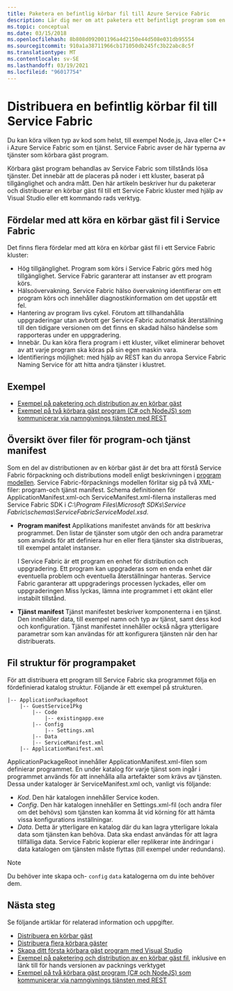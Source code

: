 ```yaml
---
title: Paketera en befintlig körbar fil till Azure Service Fabric
description: Lär dig mer om att paketera ett befintligt program som en körbar gäst fil, så att det kan distribueras till ett Service Fabric kluster.
ms.topic: conceptual
ms.date: 03/15/2018
ms.openlocfilehash: 8b808d092001196a4d2150e44d508e031db95554
ms.sourcegitcommit: 910a1a38711966cb171050db245fc3b22abc8c5f
ms.translationtype: MT
ms.contentlocale: sv-SE
ms.lasthandoff: 03/19/2021
ms.locfileid: "96017754"
---
```

# <a name="deploy-an-existing-executable-to-service-fabric"></a>Distribuera en befintlig körbar fil till Service Fabric
Du kan köra vilken typ av kod som helst, till exempel Node.js, Java eller C++ i Azure Service Fabric som en tjänst. Service Fabric avser de här typerna av tjänster som körbara gäst program.

Körbara gäst program behandlas av Service Fabric som tillstånds lösa tjänster. Det innebär att de placeras på noder i ett kluster, baserat på tillgänglighet och andra mått. Den här artikeln beskriver hur du paketerar och distribuerar en körbar gäst fil till ett Service Fabric kluster med hjälp av Visual Studio eller ett kommando rads verktyg.

## <a name="benefits-of-running-a-guest-executable-in-service-fabric"></a>Fördelar med att köra en körbar gäst fil i Service Fabric
Det finns flera fördelar med att köra en körbar gäst fil i ett Service Fabric kluster:

* Hög tillgänglighet. Program som körs i Service Fabric görs med hög tillgänglighet. Service Fabric garanterar att instanser av ett program körs.
* Hälsoövervakning. Service Fabric hälso övervakning identifierar om ett program körs och innehåller diagnostikinformation om det uppstår ett fel.   
* Hantering av program livs cykel. Förutom att tillhandahålla uppgraderingar utan avbrott ger Service Fabric automatisk återställning till den tidigare versionen om det finns en skadad hälso händelse som rapporteras under en uppgradering.    
* Innebär. Du kan köra flera program i ett kluster, vilket eliminerar behovet av att varje program ska köras på sin egen maskin vara.
* Identifierings möjlighet: med hjälp av REST kan du anropa Service Fabric Naming Service för att hitta andra tjänster i klustret. 

## <a name="samples"></a>Exempel
* [Exempel på paketering och distribution av en körbar gäst](https://github.com/Azure-Samples/service-fabric-dotnet-getting-started)
* [Exempel på två körbara gäst program (C# och NodeJS) som kommunicerar via namngivnings tjänsten med REST](https://github.com/Azure-Samples/service-fabric-dotnet-containers)

## <a name="overview-of-application-and-service-manifest-files"></a>Översikt över filer för program-och tjänst manifest
Som en del av distributionen av en körbar gäst är det bra att förstå Service Fabric förpackning och distributions modell enligt beskrivningen i [program modellen](service-fabric-application-model.md). Service Fabric-förpacknings modellen förlitar sig på två XML-filer: program-och tjänst manifest. Schema definitionen för ApplicationManifest.xml-och ServiceManifest.xml-filerna installeras med Service Fabric SDK i *C:\Program Files\Microsoft SDKs\Service Fabric\schemas\ServiceFabricServiceModel.xsd*.

* **Program manifest** Applikations manifestet används för att beskriva programmet. Den listar de tjänster som utgör den och andra parametrar som används för att definiera hur en eller flera tjänster ska distribueras, till exempel antalet instanser.

  I Service Fabric är ett program en enhet för distribution och uppgradering. Ett program kan uppgraderas som en enda enhet där eventuella problem och eventuella återställningar hanteras. Service Fabric garanterar att uppgraderings processen lyckades, eller om uppgraderingen Miss lyckas, lämna inte programmet i ett okänt eller instabilt tillstånd.
* **Tjänst manifest** Tjänst manifestet beskriver komponenterna i en tjänst. Den innehåller data, till exempel namn och typ av tjänst, samt dess kod och konfiguration. Tjänst manifestet innehåller också några ytterligare parametrar som kan användas för att konfigurera tjänsten när den har distribuerats.

## <a name="application-package-file-structure"></a>Fil struktur för programpaket
För att distribuera ett program till Service Fabric ska programmet följa en fördefinierad katalog struktur. Följande är ett exempel på strukturen.

```
|-- ApplicationPackageRoot
    |-- GuestService1Pkg
        |-- Code
            |-- existingapp.exe
        |-- Config
            |-- Settings.xml
        |-- Data
        |-- ServiceManifest.xml
    |-- ApplicationManifest.xml
```

ApplicationPackageRoot innehåller ApplicationManifest.xml-filen som definierar programmet. En under katalog för varje tjänst som ingår i programmet används för att innehålla alla artefakter som krävs av tjänsten. Dessa under kataloger är ServiceManifest.xml och, vanligt vis följande:

* *Kod*. Den här katalogen innehåller Service koden.
* *Config*. Den här katalogen innehåller en Settings.xml-fil (och andra filer om det behövs) som tjänsten kan komma åt vid körning för att hämta vissa konfigurations inställningar.
* *Data*. Detta är ytterligare en katalog där du kan lagra ytterligare lokala data som tjänsten kan behöva. Data ska endast användas för att lagra tillfälliga data. Service Fabric kopierar eller replikerar inte ändringar i data katalogen om tjänsten måste flyttas (till exempel under redundans).

> [!NOTE]
> Du behöver inte skapa och- `config` `data` katalogerna om du inte behöver dem.
>
>

## <a name="next-steps"></a>Nästa steg
Se följande artiklar för relaterad information och uppgifter.
* [Distribuera en körbar gäst](service-fabric-deploy-existing-app.md)
* [Distribuera flera körbara gäster](./service-fabric-deploy-existing-app.md)
* [Skapa ditt första körbara gäst program med Visual Studio](quickstart-guest-app.md)
* [Exempel på paketering och distribution av en körbar gäst fil](https://github.com/Azure-Samples/service-fabric-dotnet-getting-started), inklusive en länk till för hands versionen av packnings verktyget
* [Exempel på två körbara gäst program (C# och NodeJS) som kommunicerar via namngivnings tjänsten med REST](https://github.com/Azure-Samples/service-fabric-containers)
